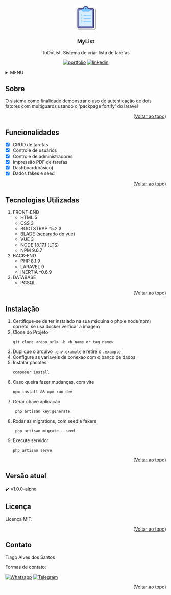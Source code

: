 <a name="readme-top"></a>

<!-- PROJETO LOGO -->
<br />
<div align="center">
  <a href="https://github.com/Tiago-Alves-dos-Santos/Covid19">
    <img src="public/img/favicon/list_100.png" alt="Logo" width="80" height="80">
  </a>

  <h3 align="center">MyList</h3>

  <p align="center">
    ToDoList. Sistema de criar lista de tarefas
  </p>

  [![portfolio][portfolio-shield]][portfolio-url]
  [![linkedin][linkedin-shield]][linkedin-url]
</div>




<!-- MENU -->
<details>
  <summary>MENU</summary>
  <ol>
    <li>
      <a href="#sobre">Sobre</a>
    </li>
    <li><a href="#funcionalidades">Funcionalidades</a></li>
    <li><a href="#tecnologias-utilizadas">Tecnologias Utilizadas</a></li>
    <li><a href="#instalação">Instalação</a></li>
    <li><a href="#versão-atual">Versão atual</a></li>
    <li><a href="#licença">Licença</a></li>
    <li><a href="#contato">Contato</a></li>
  </ol>
</details>



<!-- ABOUT THE PROJECT -->
## Sobre
O sistema como finalidade demonstrar o uso de autenticação de dois fatores com multiguards usando o 'packpage fortify' do laravel 

<p align="right">(<a href="#readme-top">Voltar ao topo</a>)</p>

<!-- FUNCIONALIDADES -->
## Funcionalidades

- [x] CRUD de tarefas
- [x] Controle de usuários
- [x] Controle de administradores
- [x] Impressão PDF de tarefas
- [x] Dashboard(básico)
- [x] Dados fakes e seed
    
<p align="right">(<a href="#readme-top">Voltar ao topo</a>)</p>

## Tecnologias Utilizadas
1. FRONT-END
    * HTML 5
    * CSS 3
    * BOOTSTRAP ^5.2.3
    * BLADE (separado do vue)
    * VUE 3
    * NODE 18.17.1 (LTS)
    * NPM 9.6.7
2. BACK-END
    * PHP 8.1.9
    * LARAVEL 9
    * INERTIA ^0.6.9
3. DATABASE
    * PGSQL



<p align="right">(<a href="#readme-top">Voltar ao topo</a>)</p>

<!-- GETTING STARTED -->
## Instalação

1. Certifique-se de ter instalado na sua máquina o php e node(npm) correto, se usa docker verficar a imagem
2. Clone do Projeto
    ~~~shell
    git clone <repo_url> -b <b_name or tag_name>
    ~~~
3. Duplique o arquivo `.env.example` e retire o `.example`
4. Configure as variaveis de conexao com o banco de dados
5. Instalar pacotes 
    ~~~shell
    composer install 
    ~~~
6. Caso queira fazer mudanças, com vite
    ~~~shell
    npm install && npm run dev
    ~~~ 
7. Gerar chave aplicação 
   ~~~ shell
    php artisan key:generate 
   ~~~ 
8. Rodar as migrations, com seed e fakers
   ~~~ shell
    php artisan migrate --seed
   ~~~ 
9. Execute servidor
    ~~~shell
    php artisan serve
    ~~~


<p align="right">(<a href="#readme-top">Voltar ao topo</a>)</p>




## Versão atual
:heavy_check_mark:  v1.0.0-alpha


<!-- LICENÇA -->
## Licença
Licença MIT.

<p align="right">(<a href="#readme-top">Voltar ao topo</a>)</p>



<!-- CONTACT -->
## Contato
Tiago Alves dos Santos

Formas de contato: 
<br>

[![Whatsapp][whatsapp-shield]][whatsapp-url]
[![Telegram][telegram-shield]][telegram-url]

<p align="right">(<a href="#readme-top">Voltar ao topo</a>)</p>

<!-- MARKDOWN LINKS BADGES -->
[whatsapp-shield]: https://img.shields.io/badge/WhatsApp-25D366?style=for-the-badge&logo=whatsapp&logoColor=white
[whatsapp-url]: https://wa.link/h5vlzo
[telegram-shield]: https://img.shields.io/badge/Telegram-2CA5E0?style=for-the-badge&logo=telegram&logoColor=white
[telegram-url]: https://t.me/TiagoAlves2001
[linkedin-shield]: https://img.shields.io/badge/LinkedIn-0077B5?style=for-the-badge&logo=linkedin&logoColor=white
[linkedin-url]: https://www.linkedin.com/in/tiago-alves-96699a189/
[portfolio-shield]: https://img.shields.io/badge/PORTFOLIO-%20CLIQUE%20AQUI%20-%20BLACK
[portfolio-url]: https://wa.link/h5vlzo

